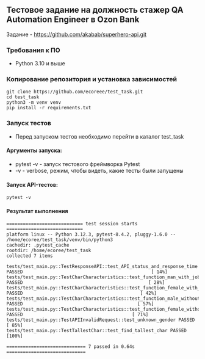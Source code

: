 ## Тестовое задание на должность стажер QA Automation Engineer в Ozon Bank
Задание - https://github.com/akabab/superhero-api.git
### Требования к ПО
+ Python 3.10 и выше
### Копирование репозитория и установка зависимостей
```
git clone https://github.com/ecoreee/test_task.git
cd test_task
python3 -m venv venv
pip install -r requirements.txt
```
### Запуск тестов
+ Перед запуском тестов необходимо перейти в каталог test_task
#### Аргументы запуска:
+ pytest -v - запуск тестового фреймворка Pytest
+ -v - verbose, режим, чтобы видеть, какие тесты были запущены
#### Запуск API-тестов: 
```
pytest -v
```
#### Результат выполнения
```
============================ test session starts ============================
platform linux -- Python 3.12.3, pytest-8.4.2, pluggy-1.6.0 -- /home/ecoree/test_task/venv/bin/python3
cachedir: .pytest_cache
rootdir: /home/ecoree/test_task
collected 7 items                                                                                                                 

tests/test_main.py::TestResponseAPI::test_API_status_and_response_time PASSED                                               [ 14%]
tests/test_main.py::TestCharCharacteristics::test_function_man_with_job PASSED                                              [ 28%]
tests/test_main.py::TestCharCharacteristics::test_function_female_with_job PASSED                                           [ 42%]
tests/test_main.py::TestCharCharacteristics::test_function_male_without_job PASSED                                          [ 57%]
tests/test_main.py::TestCharCharacteristics::test_function_female_without_job PASSED                                        [ 71%]
tests/test_main.py::TestAPIInvalidRequest::test_unknown_gender PASSED                                                       [ 85%]
tests/test_main.py::TestTallestChar::test_find_tallest_char PASSED                                                          [100%]

============================= 7 passed in 0.64s =============================
```